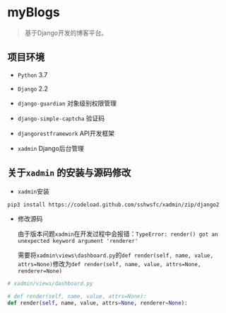 # myBlogs

> 基于Django开发的博客平台。

## 项目环境

* `Python` 3.7 

* `Django` 2.2
* `django-guardian` 对象级别权限管理

* `django-simple-captcha` 验证码
* `djangorestframework` API开发框架
* `xadmin` Django后台管理

## 关于`xadmin` 的安装与源码修改

* `xadmin`安装

```bash
pip3 install https://codeload.github.com/sshwsfc/xadmin/zip/django2
```

* 修改源码

  由于版本问题`xadmin`在开发过程中会报错：`TypeError: render() got an unexpected keyword argument 'renderer'` 

  需要将`xadmin\views\dashboard.py`的`def render(self, name, value, attrs=None)`修改为`def render(self, name, value, attrs=None, renderer=None)`

```python
# xadmin/views/dashboard.py

# def render(self, name, value, attrs=None):
def render(self, name, value, attrs=None, renderer=None):
    
```

